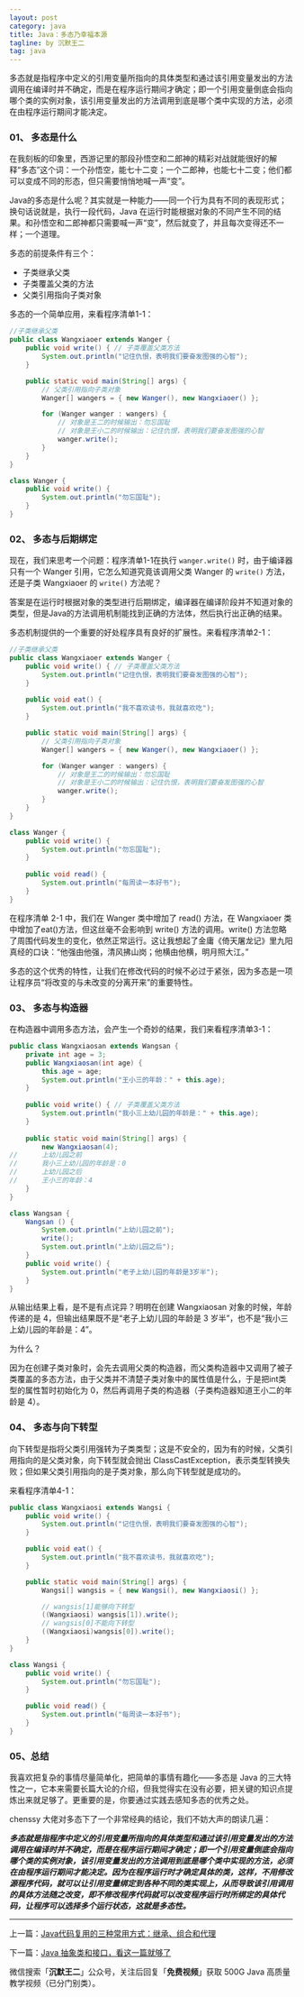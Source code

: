```yaml
---
layout: post
category: java
title: Java：多态乃幸福本源
tagline: by 沉默王二
tag: java
---
```


多态就是指程序中定义的引用变量所指向的具体类型和通过该引用变量发出的方法调用在编译时并不确定，而是在程序运行期间才确定；即一个引用变量倒底会指向哪个类的实例对象，该引用变量发出的方法调用到底是哪个类中实现的方法，必须在由程序运行期间才能决定。


<!--more-->

### 01、 多态是什么

在我刻板的印象里，西游记里的那段孙悟空和二郎神的精彩对战就能很好的解释“多态”这个词：一个孙悟空，能七十二变；一个二郎神，也能七十二变；他们都可以变成不同的形态，但只需要悄悄地喊一声“变”。

Java的多态是什么呢？其实就是一种能力——同一个行为具有不同的表现形式；换句话说就是，执行一段代码，Java 在运行时能根据对象的不同产生不同的结果。和孙悟空和二郎神都只需要喊一声“变”，然后就变了，并且每次变得还不一样；一个道理。

多态的前提条件有三个：

* 子类继承父类
* 子类覆盖父类的方法
* 父类引用指向子类对象

多态的一个简单应用，来看程序清单1-1：

```java
//子类继承父类
public class Wangxiaoer extends Wanger {
	public void write() { // 子类覆盖父类方法
		System.out.println("记住仇恨，表明我们要奋发图强的心智");
	}

	public static void main(String[] args) {
		// 父类引用指向子类对象
		Wanger[] wangers = { new Wanger(), new Wangxiaoer() };

		for (Wanger wanger : wangers) {
			// 对象是王二的时候输出：勿忘国耻
			// 对象是王小二的时候输出：记住仇恨，表明我们要奋发图强的心智
			wanger.write();
		}
	}
}

class Wanger {
	public void write() {
		System.out.println("勿忘国耻");
	}
}
```

### 02、 多态与后期绑定

现在，我们来思考一个问题：程序清单1-1在执行 `wanger.write()` 时，由于编译器只有一个 Wanger 引用，它怎么知道究竟该调用父类 Wanger 的 `write()` 方法，还是子类 Wangxiaoer 的 `write()` 方法呢？

答案是在运行时根据对象的类型进行后期绑定，编译器在编译阶段并不知道对象的类型，但是Java的方法调用机制能找到正确的方法体，然后执行出正确的结果。

多态机制提供的一个重要的好处程序具有良好的扩展性。来看程序清单2-1：

```java
//子类继承父类
public class Wangxiaoer extends Wanger {
	public void write() { // 子类覆盖父类方法
		System.out.println("记住仇恨，表明我们要奋发图强的心智");
	}
	
	public void eat() {
		System.out.println("我不喜欢读书，我就喜欢吃");
	}

	public static void main(String[] args) {
		// 父类引用指向子类对象
		Wanger[] wangers = { new Wanger(), new Wangxiaoer() };

		for (Wanger wanger : wangers) {
			// 对象是王二的时候输出：勿忘国耻
			// 对象是王小二的时候输出：记住仇恨，表明我们要奋发图强的心智
			wanger.write();
		}
	}
}

class Wanger {
	public void write() {
		System.out.println("勿忘国耻");
	}
	
	public void read() {
		System.out.println("每周读一本好书");
	}
}
```

在程序清单 2-1 中，我们在 Wanger 类中增加了 read() 方法，在 Wangxiaoer 类中增加了eat()方法，但这丝毫不会影响到 write() 方法的调用。write() 方法忽略了周围代码发生的变化，依然正常运行。这让我想起了金庸《倚天屠龙记》里九阳真经的口诀：“他强由他强，清风拂山岗；他横由他横，明月照大江。”

多态的这个优秀的特性，让我们在修改代码的时候不必过于紧张，因为多态是一项让程序员“将改变的与未改变的分离开来”的重要特性。

### 03、 多态与构造器

在构造器中调用多态方法，会产生一个奇妙的结果，我们来看程序清单3-1：

```java
public class Wangxiaosan extends Wangsan {
	private int age = 3;
	public Wangxiaosan(int age) {
		this.age = age;
		System.out.println("王小三的年龄：" + this.age);
	}
	
	public void write() { // 子类覆盖父类方法
		System.out.println("我小三上幼儿园的年龄是：" + this.age);
	}
	
	public static void main(String[] args) {
		new Wangxiaosan(4);
//		上幼儿园之前
//		我小三上幼儿园的年龄是：0
//		上幼儿园之后
//		王小三的年龄：4
	}
}

class Wangsan {
	Wangsan () {
		System.out.println("上幼儿园之前");
		write();
		System.out.println("上幼儿园之后");
	}
	public void write() {
		System.out.println("老子上幼儿园的年龄是3岁半");
	}
}
```

从输出结果上看，是不是有点诧异？明明在创建 Wangxiaosan 对象的时候，年龄传递的是 4，但输出结果既不是“老子上幼儿园的年龄是 3 岁半”，也不是“我小三上幼儿园的年龄是：4”。

为什么？

因为在创建子类对象时，会先去调用父类的构造器，而父类构造器中又调用了被子类覆盖的多态方法，由于父类并不清楚子类对象中的属性值是什么，于是把int类型的属性暂时初始化为 0，然后再调用子类的构造器（子类构造器知道王小二的年龄是 4）。

### 04、 多态与向下转型

向下转型是指将父类引用强转为子类类型；这是不安全的，因为有的时候，父类引用指向的是父类对象，向下转型就会抛出 ClassCastException，表示类型转换失败；但如果父类引用指向的是子类对象，那么向下转型就是成功的。

来看程序清单4-1：

```java
public class Wangxiaosi extends Wangsi {
	public void write() {
		System.out.println("记住仇恨，表明我们要奋发图强的心智");
	}

	public void eat() {
		System.out.println("我不喜欢读书，我就喜欢吃");
	}

	public static void main(String[] args) {
		Wangsi[] wangsis = { new Wangsi(), new Wangxiaosi() };

		// wangsis[1]能够向下转型
		((Wangxiaosi) wangsis[1]).write();
		// wangsis[0]不能向下转型
		((Wangxiaosi)wangsis[0]).write();
	}
}

class Wangsi {
	public void write() {
		System.out.println("勿忘国耻");
	}

	public void read() {
		System.out.println("每周读一本好书");
	}
}
```

### 05、总结

我喜欢把复杂的事情尽量简单化，把简单的事情有趣化——多态是 Java 的三大特性之一，它本来需要长篇大论的介绍，但我觉得实在没有必要，把关键的知识点提炼出来就足够了。更重要的是，你要通过实践去感知多态的优秀之处。

chenssy 大佬对多态下了一个非常经典的结论，我们不妨大声的朗读几遍：

***多态就是指程序中定义的引用变量所指向的具体类型和通过该引用变量发出的方法调用在编译时并不确定，而是在程序运行期间才确定；即一个引用变量倒底会指向哪个类的实例对象，该引用变量发出的方法调用到底是哪个类中实现的方法，必须在由程序运行期间才能决定。因为在程序运行时才确定具体的类，这样，不用修改源程序代码，就可以让引用变量绑定到各种不同的类实现上，从而导致该引用调用的具体方法随之改变，即不修改程序代码就可以改变程序运行时所绑定的具体代码，让程序可以选择多个运行状态，这就是多态性。***

----

上一篇：[Java代码复用的三种常用方式：继承、组合和代理](http://www.itwanger.com/java/2019/11/06/java-code-fuyong.html)

下一篇：[Java 抽象类和接口，看这一篇就够了](http://www.itwanger.com/java/2019/11/06/java-abstract-interface.html)

微信搜索「**沉默王二**」公众号，关注后回复「**免费视频**」获取 500G Java 高质量教学视频（已分门别类）。